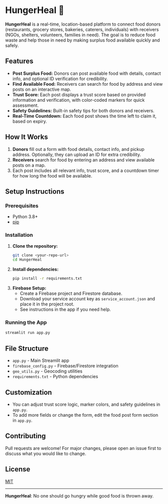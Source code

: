 # HungerHeal 🍲

**HungerHeal** is a real-time, location-based platform to connect food donors (restaurants, grocery stores, bakeries, caterers, individuals) with receivers (NGOs, shelters, volunteers, families in need). The goal is to reduce food waste and help those in need by making surplus food available quickly and safely.

## Features
- **Post Surplus Food:** Donors can post available food with details, contact info, and optional ID verification for credibility.
- **Find Available Food:** Receivers can search for food by address and view posts on an interactive map.
- **Trust Score:** Each post displays a trust score based on provided information and verification, with color-coded markers for quick assessment.
- **Safety Guidelines:** Built-in safety tips for both donors and receivers.
- **Real-Time Countdown:** Each food post shows the time left to claim it, based on expiry.

## How It Works
1. **Donors** fill out a form with food details, contact info, and pickup address. Optionally, they can upload an ID for extra credibility.
2. **Receivers** search for food by entering an address and view available posts on a map.
3. Each post includes all relevant info, trust score, and a countdown timer for how long the food will be available.

## Setup Instructions

### Prerequisites
- Python 3.8+
- [pip](https://pip.pypa.io/en/stable/)

### Installation
1. **Clone the repository:**
   ```bash
   git clone <your-repo-url>
   cd HungerHeal
   ```
2. **Install dependencies:**
   ```bash
   pip install -r requirements.txt
   ```
3. **Firebase Setup:**
   - Create a Firebase project and Firestore database.
   - Download your service account key as `service_account.json` and place it in the project root.
   - See instructions in the app if you need help.

### Running the App
```bash
streamlit run app.py
```

## File Structure
- `app.py` - Main Streamlit app
- `firebase_config.py` - Firebase/Firestore integration
- `geo_utils.py` - Geocoding utilities
- `requirements.txt` - Python dependencies

## Customization
- You can adjust trust score logic, marker colors, and safety guidelines in `app.py`.
- To add more fields or change the form, edit the food post form section in `app.py`.

## Contributing
Pull requests are welcome! For major changes, please open an issue first to discuss what you would like to change.

## License
[MIT](LICENSE)

---
**HungerHeal**: No one should go hungry while good food is thrown away. 
